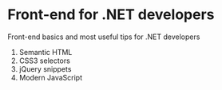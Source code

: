 # Front-end for .NET developers
Front-end basics and most useful tips for .NET developers

1. Semantic HTML
2. CSS3 selectors
3. jQuery snippets
4. Modern JavaScript
